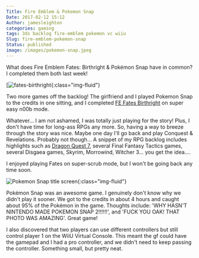 ```yaml
---
Title: Fire Emblem & Pokemon Snap
Date: 2017-02-12 15:12
Author: jamesleighton
categories: gaming
tags: 3ds backlog fire-emblem pokemon vc wiiu
Slug: fire-emblem-pokemon-snap
Status: published
image: /images/pokemon-snap.jpeg
---
```


What does Fire Emblem Fates: Birthright & Pokémon Snap have in common? I completed them both last week!

[![fates-birthright](https://jamesleighton.files.wordpress.com/2017/02/fates-birthright.jpg){:class="img-fluid"}

Two more games off the backlog! The girlfriend and I played Pokemon Snap to the credits in one sitting, and I completed [FE Fates Birthright](http://amzn.to/2l7UOwo) on super easy n00b mode.

Whatever... I am not ashamed, I was totally just playing for the story! Plus, I don't have time for long-ass RPGs any more. So, having a way to breeze through the story was nice. Maybe one day I'll go back and play Conquest & Revelations. Probably not though... A snippet of my RPG backlog includes highlights such as [Dragon Quest 7](https://jamesleighton.com/2016/11/13/dragon-quest-vii-is-too-long-buts-its-ok/), several Final Fantasy Tactics games, several Disgaea games, Skyrim, Morrowind, Witcher 3... you get the idea....

I enjoyed playing Fates on super-scrub mode, but I won't be going back any time soon.

![Pokemon Snap title screen](https://jamesleighton.files.wordpress.com/2017/02/snap.jpg){:class="img-fluid"}

Pokémon Snap was an awesome game. I genuinely don't know why we didn't play it sooner. We got to the credits in about 4 hours and caught about 95% of the Pokémon in the game. Thoughts include: 'WHY HASN'T NINTENDO MADE POKEMON SNAP 2!!!!!!', and 'FUCK YOU OAK! THAT PHOTO WAS AMAZING'. Great game!

I also discovered that two players can use different controllers but still control player 1 on the WiiU Virtual Console. This meant the gf could have the gamepad and I had a pro controller, and we didn't need to keep passing the controller. Something small, but pretty neat.
